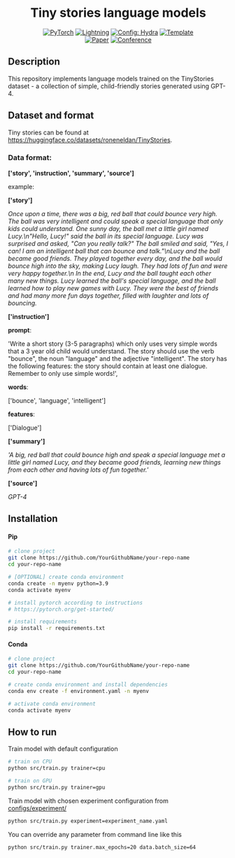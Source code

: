 <div align="center">

# Tiny stories language models

<a href="https://pytorch.org/get-started/locally/"><img alt="PyTorch" src="https://img.shields.io/badge/PyTorch-ee4c2c?logo=pytorch&logoColor=white"></a>
<a href="https://pytorchlightning.ai/"><img alt="Lightning" src="https://img.shields.io/badge/-Lightning-792ee5?logo=pytorchlightning&logoColor=white"></a>
<a href="https://hydra.cc/"><img alt="Config: Hydra" src="https://img.shields.io/badge/Config-Hydra-89b8cd"></a>
<a href="https://github.com/ashleve/lightning-hydra-template"><img alt="Template" src="https://img.shields.io/badge/-Lightning--Hydra--Template-017F2F?style=flat&logo=github&labelColor=gray"></a><br>
[![Paper](http://img.shields.io/badge/paper-arxiv.1001.2234-B31B1B.svg)](https://www.nature.com/articles/nature14539)
[![Conference](http://img.shields.io/badge/AnyConference-year-4b44ce.svg)](https://papers.nips.cc/paper/2020)

</div>

## Description

This repository implements language models trained on the TinyStories dataset - a collection of simple, child-friendly stories generated using GPT-4. 

## Dataset and format

Tiny stories can be found at https://huggingface.co/datasets/roneneldan/TinyStories.

### Data format:

**\['story', 'instruction', 'summary', 'source'\]**

example:

**\['story'\]**

*Once upon a time, there was a big, red ball that could bounce very high. The ball was very intelligent and could speak a special language that only kids could understand. One sunny day, the ball met a little girl named Lucy.\\n"Hello, Lucy!" said the ball in its special language. Lucy was surprised and asked, "Can you really talk?" The ball smiled and said, "Yes, I can! I am an intelligent ball that can bounce and talk."\\nLucy and the ball became good friends. They played together every day, and the ball would bounce high into the sky, making Lucy laugh. They had lots of fun and were very happy together.\\n In the end, Lucy and the ball taught each other many new things. Lucy learned the ball's special language, and the ball learned how to play new games with Lucy. They were the best of friends and had many more fun days together, filled with laughter and lots of bouncing.*

**\['instruction'\]**

**prompt**:

'Write a short story (3-5 paragraphs) which only uses very simple words that a 3 year old child would understand. The story should use the verb "bounce", the noun "language" and the adjective "intelligent". The story has the following features: the story should contain at least one dialogue. Remember to only use simple words!',

**words**:

\['bounce', 'language', 'intelligent'\]

**features**:

\['Dialogue'\]

**\['summary'\]**

*'A big, red ball that could bounce high and speak a special language met a little girl named Lucy, and they became good friends, learning new things from each other and having lots of fun together.'*

**\['source'\]**

*GPT-4*

## Installation

#### Pip

```bash
# clone project
git clone https://github.com/YourGithubName/your-repo-name
cd your-repo-name

# [OPTIONAL] create conda environment
conda create -n myenv python=3.9
conda activate myenv

# install pytorch according to instructions
# https://pytorch.org/get-started/

# install requirements
pip install -r requirements.txt
```

#### Conda

```bash
# clone project
git clone https://github.com/YourGithubName/your-repo-name
cd your-repo-name

# create conda environment and install dependencies
conda env create -f environment.yaml -n myenv

# activate conda environment
conda activate myenv
```

## How to run

Train model with default configuration

```bash
# train on CPU
python src/train.py trainer=cpu

# train on GPU
python src/train.py trainer=gpu
```

Train model with chosen experiment configuration from [configs/experiment/](configs/experiment/)

```bash
python src/train.py experiment=experiment_name.yaml
```

You can override any parameter from command line like this

```bash
python src/train.py trainer.max_epochs=20 data.batch_size=64
```
